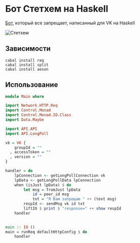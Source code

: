 # Бот Стетхем на Haskell
[Бот](https://vk.com/stetbot), который все запрещает, написанный для VK на Haskell

![Стетхем](https://i.imgur.com/0h2iRXt.jpg)

## Зависимости
``` 
cabal install req
cabal install split
cabal install aeson
```

## Использование

``` haskell
module Main where

import Network.HTTP.Req
import Control.Monad
import Control.Monad.IO.Class
import Data.Maybe

import API.API
import API.LongPoll

vk = VK {
    groupId = ""
  , accessToken = ""
  , version = ""
}

handler = do
    lpConnection <- getLongPollConnection vk
    lpData <- getLongPollData lpConnection
    when (isJust lpData) $ do
        let msg = fromJust lpData
            id = peer_id msg
            txt = "Я Вам запрещаю " ++ (text msg)
        respId <- sendMsg vk id txt
        liftIO $ print $ "response=" ++ show respId
    handler
    

main :: IO ()
main = runReq defaultHttpConfig $ do
    handler

```
